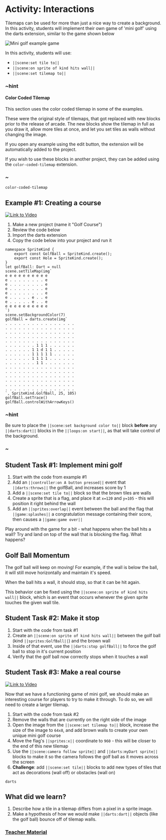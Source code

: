 # Activity: Interactions

Tilemaps can be used for more than just a nice way to create a background. In this activity, students will implement their own game of 'mini golf' using the darts extension, similar to the game shown below

![Mini golf example game](/static/courses/csintro2/tilemap/mini-golf.gif)

In this activity, students will use:

* ``||scene:set tile to||``
* ``||scene:on sprite of kind hits wall||``
* ``||scene:set tilemap to||``

### ~hint

#### Color Coded Tilemap

This section uses the color coded tilemap in some of the examples.

These were the original style of tilemaps, that got replaced with new blocks prior to the release of arcade.
The new blocks show the tilemap in full as you draw it, allow more tiles at once, and let you set tiles as walls without changing the image.

If you open any example using the edit button, the extension will be automatically added to the project.

If you wish to use these blocks in another project, they can be added using the `color-coded-tilemap` extension.

### ~

```package
color-coded-tilemap
```

## Example #1: Creating a course

[![Link to Video](/static/thumbnail_play_video.png)](https://youtu.be/ZPMexvC1BfY)

1. Make a new project (name it "Golf Course")
2. Review the code below
3. Import the darts extension
4. Copy the code below into your project and run it

```blocks
namespace SpriteKind {
    export const GolfBall = SpriteKind.create();
    export const Hole = SpriteKind.create();
}
let golfBall: Dart = null
scene.setTileMap(img`
e e e e e e e e e e
e . . . . . . . . e
e . . . . . . . . e
e . . . . . . . . e
e . . . . . . . . e
e . . . . . e . . e
e . . . . . e . . e
e e e e e e e e e e
`)
scene.setBackgroundColor(7)
golfBall = darts.create(img`
. . . . . . . . . . . . . . . .
. . . . . . . . . . . . . . . .
. . . . . . . . . . . . . . . .
. . . . . . . . . . . . . . . .
. . . . . . . . . . . . . . . .
. . . . . . . 1 1 1 . . . . . .
. . . . . . 1 1 d 1 1 . . . . .
. . . . . . 1 1 1 1 1 . . . . .
. . . . . . 1 1 1 1 . . . . . .
. . . . . . . 1 1 . . . . . . .
. . . . . . . . . . . . . . . .
. . . . . . . . . . . . . . . .
. . . . . . . . . . . . . . . .
. . . . . . . . . . . . . . . .
. . . . . . . . . . . . . . . .
. . . . . . . . . . . . . . . .
`, SpriteKind.GolfBall, 25, 105)
golfBall.setTrace()
golfBall.controlWithArrowKeys()
```

### ~hint

Be sure to place the ``||scene:set background color to||`` block **before** any ``||darts:dart||`` blocks in the ``||loops:on start||``, as that will take control of the background.

### ~

## Student Task #1: Implement mini golf

1. Start with the code from example #1
2. Add an ``||controller:on A button pressed||`` event that ``||darts:throws||`` the golfBall, and increases score by 1
3. Add a ``||scene:set tile to||`` block so that the brown tiles are walls
4. Create a sprite that is a flag, and place it at `x=120` and `y=105` - this will position it right behind the wall
5. Add an ``||sprites:overlap||`` event between the ball and the flag that ``||game:splashes||`` a congratulation message containing their score, then causes a ``||game:game over||``

Play around with the game for a bit - what happens when the ball hits a wall? Try and land on top of the wall that is blocking the flag. What happens?

## Golf Ball Momentum

The golf ball will keep on moving! For example, if the wall is below the ball, it will still move horizontally and maintain it's speed.

When the ball hits a wall, it should stop, so that it can be hit again.

This behavior can be fixed using the ``||scene:on sprite of kind hits wall||`` block, which is an event that occurs whenever the given sprite touches the given wall tile.

## Student Task #2: Make it stop

1. Start with the code from task #1
2. Create an ``||scene:on sprite of kind hits wall||`` between the golf ball (kind ``||sprites:GolfBall||``) and the brown wall
3. Inside of that event, use the ``||darts:stop golfBall||`` to force the golf ball to stop in it's current position
4. Verify that the golf ball now correctly stops when it touches a wall

## Student Task #3: Make a real course

[![Link to Video](/static/thumbnail_play_video.png)](https://youtu.be/VBzh-vZeWKs)

Now that we have a functioning game of mini golf, we should make an interesting course for players to try to make it through. To do so, we will need to create a larger tilemap.

1. Start with the code from task #2
2. Remove the walls that are currently on the right side of the image
3. Open the image from the ``||scene:set tilemap to||`` block, increase the size of the image to `64x8`, and add brown walls to create your own unique mini golf course
4. Move the flag's ``||sprites:x||`` coordinate to `960` - this will be closer to the end of this new tilemap
5. Use the ``||scene:camera follow sprite||`` and ``||darts:myDart sprite||`` blocks to make it so the camera follows the golf ball as it moves across the screen
6. **Challenge**: add ``||scene:set tile||`` blocks to add new types of tiles that act as decorations (wall off) or obstacles (wall on)

```package
darts
```

## What did we learn?

1. Describe how a tile in a tilemap differs from a pixel in a sprite image.
2. Make a hypothesis of how we would make ``||darts:dart||`` objects (like the golf ball) bounce off of tilemap walls.

### [Teacher Material](/courses/csintro2/about/teachers)
